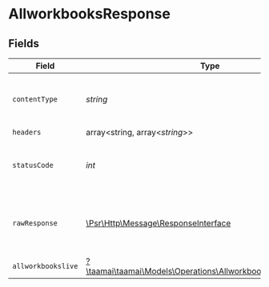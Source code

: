 # AllworkbooksResponse


## Fields

| Field                                                                                                                     | Type                                                                                                                      | Required                                                                                                                  | Description                                                                                                               |
| ------------------------------------------------------------------------------------------------------------------------- | ------------------------------------------------------------------------------------------------------------------------- | ------------------------------------------------------------------------------------------------------------------------- | ------------------------------------------------------------------------------------------------------------------------- |
| `contentType`                                                                                                             | *string*                                                                                                                  | :heavy_check_mark:                                                                                                        | HTTP response content type for this operation                                                                             |
| `headers`                                                                                                                 | array<string, array<*string*>>                                                                                            | :heavy_minus_sign:                                                                                                        | N/A                                                                                                                       |
| `statusCode`                                                                                                              | *int*                                                                                                                     | :heavy_check_mark:                                                                                                        | HTTP response status code for this operation                                                                              |
| `rawResponse`                                                                                                             | [\Psr\Http\Message\ResponseInterface](https://www.php-fig.org/psr/psr-7/#33-psrhttpmessageresponseinterface)              | :heavy_minus_sign:                                                                                                        | Raw HTTP response; suitable for custom response parsing                                                                   |
| `allworkbookslive`                                                                                                        | [?\taamai\taamai\Models\Operations\AllworkbooksAllworkbookslive](../../models/operations/AllworkbooksAllworkbookslive.md) | :heavy_minus_sign:                                                                                                        | OK                                                                                                                        |